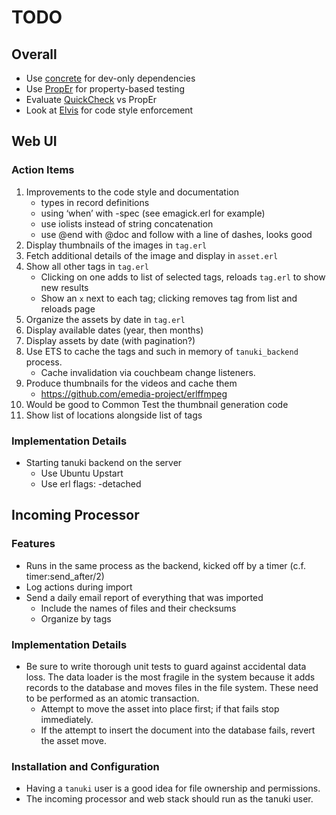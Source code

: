 # TODO

## Overall

* Use [concrete](https://github.com/opscode/concrete) for dev-only dependencies
* Use [PropEr](http://proper.softlab.ntua.gr) for property-based testing
* Evaluate [QuickCheck](https://github.com/krestenkrab/triq) vs PropEr
* Look at [Elvis](https://github.com/inaka/elvis) for code style enforcement

## Web UI

### Action Items

1. Improvements to the code style and documentation
    * types in record definitions
    * using ‘when’ with -spec (see emagick.erl for example)
    * use iolists instead of string concatenation
    * use @end with @doc and follow with a line of dashes, looks good
1. Display thumbnails of the images in `tag.erl`
1. Fetch additional details of the image and display in `asset.erl`
1. Show all other tags in `tag.erl`
    * Clicking on one adds to list of selected tags, reloads `tag.erl` to show new results
    * Show an `x` next to each tag; clicking removes tag from list and reloads page
1. Organize the assets by date in `tag.erl`
1. Display available dates (year, then months)
1. Display assets by date (with pagination?)
1. Use ETS to cache the tags and such in memory of `tanuki_backend` process.
    * Cache invalidation via couchbeam change listeners.
1. Produce thumbnails for the videos and cache them
    * https://github.com/emedia-project/erlffmpeg
1. Would be good to Common Test the thumbnail generation code
1. Show list of locations alongside list of tags

### Implementation Details

* Starting tanuki backend on the server
    * Use Ubuntu Upstart
    * Use erl flags: -detached

## Incoming Processor

### Features

* Runs in the same process as the backend, kicked off by a timer (c.f. timer:send_after/2)
* Log actions during import
* Send a daily email report of everything that was imported
    * Include the names of files and their checksums
    * Organize by tags

### Implementation Details

* Be sure to write thorough unit tests to guard against accidental data loss. The data loader is the most fragile in the system because it adds records to the database and moves files in the file system. These need to be performed as an atomic transaction.
    * Attempt to move the asset into place first; if that fails stop immediately.
    * If the attempt to insert the document into the database fails, revert the asset move.

### Installation and Configuration

* Having a `tanuki` user is a good idea for file ownership and permissions.
* The incoming processor and web stack should run as the tanuki user.

